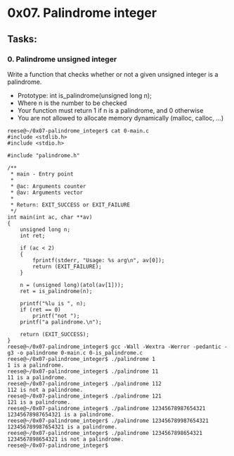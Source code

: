 # 0x07. Palindrome integer

## Tasks:
### 0. Palindrome unsigned integer

Write a function that checks whether or not a given unsigned integer is a palindrome.

* Prototype: int is_palindrome(unsigned long n);
* Where n is the number to be checked
* Your function must return 1 if n is a palindrome, and 0 otherwise
* You are not allowed to allocate memory dynamically (malloc, calloc, …)

```
reese@~/0x07-palindrome_integer$ cat 0-main.c 
#include <stdlib.h>
#include <stdio.h>

#include "palindrome.h"

/**
 * main - Entry point
 *
 * @ac: Arguments counter
 * @av: Arguments vector
 *
 * Return: EXIT_SUCCESS or EXIT_FAILURE
 */
int main(int ac, char **av)
{
    unsigned long n;
    int ret;

    if (ac < 2)
    {
        fprintf(stderr, "Usage: %s arg\n", av[0]);
        return (EXIT_FAILURE);
    }

    n = (unsigned long)(atol(av[1]));
    ret = is_palindrome(n);

    printf("%lu is ", n);
    if (ret == 0)
        printf("not ");
    printf("a palindrome.\n");

    return (EXIT_SUCCESS);
}
reese@~/0x07-palindrome_integer$ gcc -Wall -Wextra -Werror -pedantic -g3 -o palindrome 0-main.c 0-is_palindrome.c
reese@~/0x07-palindrome_integer$ ./palindrome 1
1 is a palindrome.
reese@~/0x07-palindrome_integer$ ./palindrome 11
11 is a palindrome.
reese@~/0x07-palindrome_integer$ ./palindrome 112
112 is not a palindrome.
reese@~/0x07-palindrome_integer$ ./palindrome 121
121 is a palindrome.
reese@~/0x07-palindrome_integer$ ./palindrome 12345678987654321
12345678987654321 is a palindrome.
reese@~/0x07-palindrome_integer$ ./palindrome 123456789987654321
123456789987654321 is a palindrome.
reese@~/0x07-palindrome_integer$ ./palindrome 1234567898654321
1234567898654321 is not a palindrome.
reese@~/0x07-palindrome_integer$
```